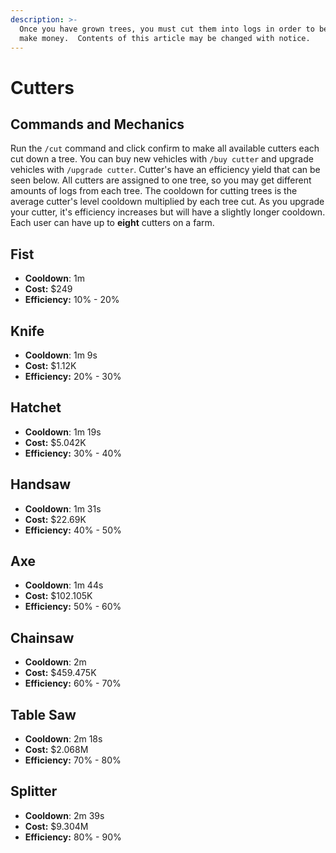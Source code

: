 ```yaml
---
description: >-
  Once you have grown trees, you must cut them into logs in order to be able to
  make money.  Contents of this article may be changed with notice.
---
```


# Cutters

## Commands and Mechanics

Run the `/cut` command and click confirm to make all available cutters each cut down a tree. You can buy new vehicles with `/buy cutter` and upgrade vehicles with `/upgrade cutter`. Cutter's have an efficiency yield that can be seen below. All cutters are assigned to one tree, so you may get different amounts of logs from each tree. The cooldown for cutting trees is the average cutter's level cooldown multiplied by each tree cut. As you upgrade your cutter, it's efficiency increases but will have a slightly longer cooldown. Each user can have up to **eight** cutters on a farm.

## Fist

* **Cooldown**: 1m
* **Cost:** $249
* **Efficiency:** 10% - 20%

## Knife

* **Cooldown**: 1m 9s
* **Cost:** $1.12K
* **Efficiency:** 20% - 30%

## Hatchet

* **Cooldown**: 1m 19s
* **Cost:** $5.042K
* **Efficiency:** 30% - 40%

## Handsaw

* **Cooldown**: 1m 31s
* **Cost:** $22.69K
* **Efficiency:** 40% - 50%

## Axe

* **Cooldown**: 1m 44s
* **Cost:** $102.105K
* **Efficiency:** 50% - 60%

## Chainsaw

* **Cooldown**: 2m
* **Cost:** $459.475K
* **Efficiency:** 60% - 70%

## Table Saw

* **Cooldown**: 2m 18s
* **Cost:** $2.068M
* **Efficiency:** 70% - 80%

## Splitter

* **Cooldown**: 2m 39s
* **Cost:** $9.304M
* **Efficiency:** 80% - 90%

